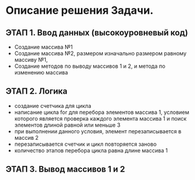 # Описание решения Задачи.
## ЭТАП 1. Ввод данных (высокоуровневый код)
- Создание массива №1
- Создание массива №2, размером изначально размером равному массиву №1, 
- Создание методов по выводу массивов 1 и 2, и метода по изменению массива

## ЭТАП 2. Логика
- создание счетчика для цикла
- написание цикла for для перебора элементов массива 1, условием которого является проверка каждого элемента массива 1 и поиск элементов длиной равной или меньше 3
- при выполнении данного условия, элемент перезаписывается в массив 2
- перезаписывается счетчик и цикл повторяется заново
- количество этапов перебора цикла равна длине массива 1

## ЭТАП 3. Вывод массивов 1 и 2
